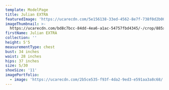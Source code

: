 ```yaml
---
template: ModelPage
title: Julian EXTRA
featuredImage: 'https://ucarecdn.com/5e156138-33ed-4562-8e7f-738f0d2b0043/'
imageThumbnail: >-
  https://ucarecdn.com/bd8c7bcc-84dd-4ea6-a1ac-54757fbd4345/-/crop/885x1101/92,176/-/preview/
firstName: Julian EXTRA
collection: ''
height: 5'5
measurementType: chest
bust: 34 inches
waist: 28 inches
hips: 37 inches
size: S/30
shoeSize: '11'
imagePortfolio:
  - image: 'https://ucarecdn.com/2b5ce535-f93f-4da2-9ed3-e591aa3a8c68/'
---
```


